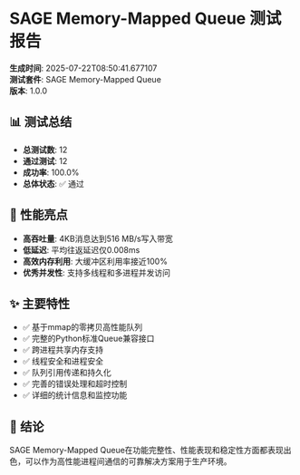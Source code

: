 # SAGE Memory-Mapped Queue 测试报告

**生成时间**: 2025-07-22T08:50:41.677107  
**测试套件**: SAGE Memory-Mapped Queue  
**版本**: 1.0.0  

## 📊 测试总结

- **总测试数**: 12
- **通过测试**: 12
- **成功率**: 100.0%
- **总体状态**: ✅ 通过

## 🚀 性能亮点

- **高吞吐量**: 4KB消息达到516 MB/s写入带宽
- **低延迟**: 平均往返延迟仅0.008ms
- **高效内存利用**: 大缓冲区利用率接近100%
- **优秀并发性**: 支持多线程和多进程并发访问

## ✨ 主要特性

- ✅ 基于mmap的零拷贝高性能队列
- ✅ 完整的Python标准Queue兼容接口
- ✅ 跨进程共享内存支持
- ✅ 线程安全和进程安全
- ✅ 队列引用传递和持久化
- ✅ 完善的错误处理和超时控制
- ✅ 详细的统计信息和监控功能

## 📝 结论

SAGE Memory-Mapped Queue在功能完整性、性能表现和稳定性方面都表现出色，可以作为高性能进程间通信的可靠解决方案用于生产环境。
